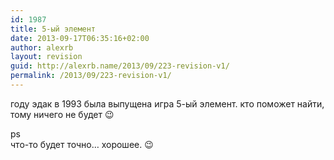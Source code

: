 ```yaml
---
id: 1987
title: 5-ый элемент
date: 2013-09-17T06:35:16+02:00
author: alexrb
layout: revision
guid: http://alexrb.name/2013/09/223-revision-v1/
permalink: /2013/09/223-revision-v1/
---
```

году эдак в 1993 была выпущена игра 5-ый элемент. кто поможет найти, тому ничего не будет 😉

ps  
что-то будет точно&#8230; хорошее. 😉